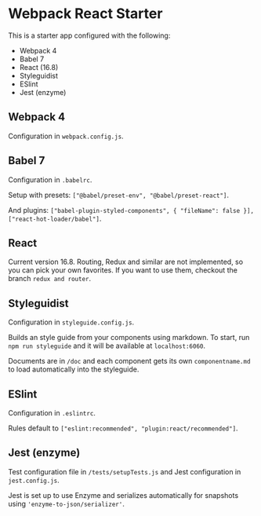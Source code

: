 # Webpack React Starter

This is a starter app configured with the following:

- Webpack 4
- Babel 7
- React (16.8)
- Styleguidist
- ESlint
- Jest (enzyme)

## Webpack 4

Configuration in `webpack.config.js`.

## Babel 7

Configuration in `.babelrc`.

Setup with presets: `["@babel/preset-env", "@babel/preset-react"]`.

And plugins: `["babel-plugin-styled-components", { "fileName": false }], ["react-hot-loader/babel"]`.

## React

Current version 16.8. Routing, Redux and similar are not implemented, so you can pick your own favorites. If you want to use them, checkout the branch `redux and router`.

## Styleguidist

Configuration in `styleguide.config.js`.

Builds an style guide from your components using markdown. To start, run `npm run styleguide` and it will be available at `localhost:6060`.

Documents are in `/doc` and each component gets its own `componentname.md` to load automatically into the styleguide.

## ESlint

Configuration in `.eslintrc`.

Rules default to `["eslint:recommended", "plugin:react/recommended"]`.

## Jest (enzyme)

Test configuration file in `/tests/setupTests.js` and Jest configuration in `jest.config.js`.

Jest is set up to use Enzyme and serializes automatically for snapshots using `'enzyme-to-json/serializer'`.

